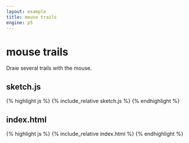 ```yaml
---
layout: example
title: mouse trails
engine: p5
---
```


# mouse trails

Draw several trails with the mouse.   

## sketch.js 
{% highlight js %}
{% include_relative sketch.js %}
{% endhighlight %}
## index.html 
{% highlight js %}
{% include_relative index.html %}
{% endhighlight %}
